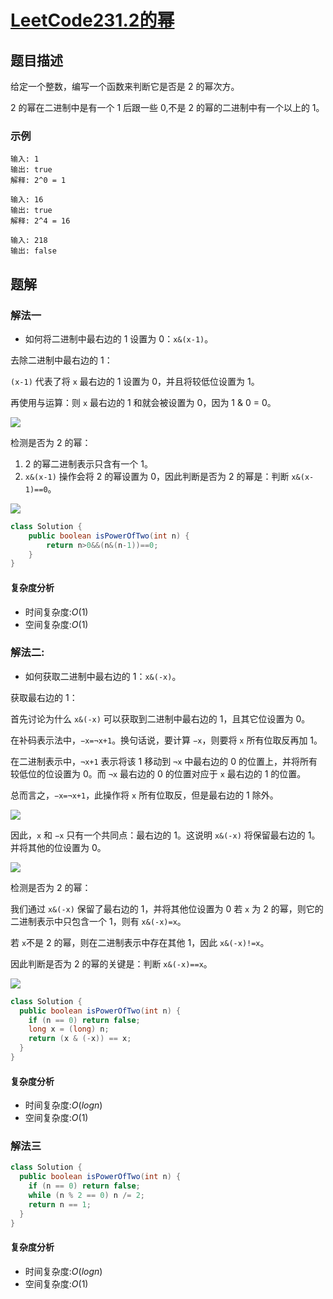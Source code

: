 # [LeetCode231.2的幂](https://leetcode-cn.com/problems/power-of-two/)
## 题目描述
给定一个整数，编写一个函数来判断它是否是 2 的幂次方。

2 的幂在二进制中是有一个 1 后跟一些 0,不是 2 的幂的二进制中有一个以上的 1。
### 示例
```
输入: 1
输出: true
解释: 2^0 = 1
```
```
输入: 16
输出: true
解释: 2^4 = 16
```
```
输入: 218
输出: false
```
## 题解
### 解法一
- 如何将二进制中最右边的 1 设置为 0：`x&(x-1)`。

去除二进制中最右边的 1：

`(x-1)` 代表了将 `x` 最右边的 1 设置为 0，并且将较低位设置为 1。

再使用与运算：则 `x` 最右边的 1 和就会被设置为 0，因为 1 & 0 = 0。

![](https://picgp.oss-cn-beijing.aliyuncs.com/img/20200729142228.png)

检测是否为 2 的幂：

1. 2 的幂二进制表示只含有一个 1。
2. `x&(x-1)` 操作会将 2 的幂设置为 0，因此判断是否为 2 的幂是：判断 `x&(x-1)==0`。

![](https://picgp.oss-cn-beijing.aliyuncs.com/img/20200729142335.png)

```java
class Solution {
    public boolean isPowerOfTwo(int n) {
        return n>0&&(n&(n-1))==0;
    }
}
```
#### 复杂度分析
- 时间复杂度:$O(1)$
- 空间复杂度:$O(1)$
### 解法二:
- 如何获取二进制中最右边的 1：`x&(-x)`。

获取最右边的 1：

首先讨论为什么 `x&(-x)` 可以获取到二进制中最右边的 1，且其它位设置为 0。

在补码表示法中，`−x=¬x+1`。换句话说，要计算 `−x`，则要将 `x` 所有位取反再加 1。

在二进制表示中，`¬x+1` 表示将该 1 移动到 `¬x` 中最右边的 0 的位置上，并将所有较低位的位设置为 0。而 `¬x` 最右边的 0 的位置对应于 `x` 最右边的 1 的位置。

总而言之，`−x=¬x+1`，此操作将 `x` 所有位取反，但是最右边的 1 除外。

![](https://picgp.oss-cn-beijing.aliyuncs.com/img/20200729143115.png)

因此，`x` 和 `−x` 只有一个共同点：最右边的 1。这说明 `x&(-x)` 将保留最右边的 1。并将其他的位设置为 0。

![](https://picgp.oss-cn-beijing.aliyuncs.com/img/20200729143144.png)

检测是否为 2 的幂：

我们通过 `x&(-x)` 保留了最右边的 1，并将其他位设置为 0 若 `x` 为 2 的幂，则它的二进制表示中只包含一个 1，则有 `x&(-x)=x`。

若 `x`不是 2 的幂，则在二进制表示中存在其他 1，因此 `x&(-x)!=x`。

因此判断是否为 2 的幂的关键是：判断 `x&(-x)==x`。

![](https://picgp.oss-cn-beijing.aliyuncs.com/img/20200729143310.png)
```java
class Solution {
  public boolean isPowerOfTwo(int n) {
    if (n == 0) return false;
    long x = (long) n;
    return (x & (-x)) == x;
  }
}
```
#### 复杂度分析
- 时间复杂度:$O(logn)$
- 空间复杂度:$O(1)$
### 解法三
```java
class Solution {
  public boolean isPowerOfTwo(int n) {
    if (n == 0) return false;
    while (n % 2 == 0) n /= 2;
    return n == 1;
  }
}
```
#### 复杂度分析
- 时间复杂度:$O(logn)$
- 空间复杂度:$O(1)$
